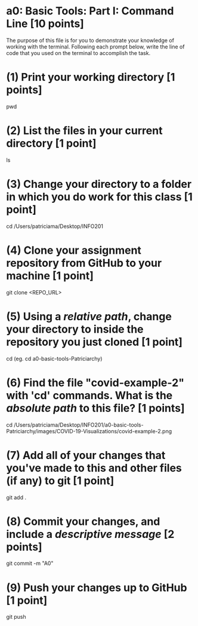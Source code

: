# a0: Basic Tools: Part I: Command Line [10 points]

The purpose of this file is for you to demonstrate your knowledge of working with the terminal. Following each prompt below, write the line of code that you used on the terminal to accomplish the task.

# (1) Print your working directory [1 points]
pwd
# (2) List the files in your current directory [1 point]
ls 
# (3) Change your directory to a folder in which you do work for this class [1 point]
cd /Users/patriciama/Desktop/INFO201
# (4) Clone your assignment repository from GitHub to your machine [1 point]
git clone <REPO_URL>
# (5) Using a *relative path*, change your directory to inside the repository you just cloned [1 point]
cd <the name of the assignment folder>
(eg. cd a0-basic-tools-Patriciarchy)
# (6) Find the file "covid-example-2" with 'cd' commands. What is the *absolute path* to this file? [1 points]
cd /Users/patriciama/Desktop/INFO201/a0-basic-tools-Patriciarchy/images/COVID-19-Visualizations/covid-example-2.png 
# (7) Add all of your changes that you've made to this and other files (if any) to git [1 point]
git add .
# (8) Commit your changes, and include a *descriptive message* [2 points]
git commit -m "A0"
# (9) Push your changes up to GitHub [1 point]
git push
```
